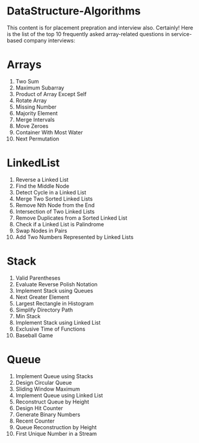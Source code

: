 # DataStructure-Algorithms
This content is for  placement prepration and interview also.
Certainly! Here is the list of the top 10 frequently asked array-related questions in service-based company interviews:
# Arrays
1. Two Sum
2. Maximum Subarray
3. Product of Array Except Self
4. Rotate Array
5. Missing Number
6. Majority Element
7. Merge Intervals
8. Move Zeroes
9. Container With Most Water
10. Next Permutation


# LinkedList

1. Reverse a Linked List
2. Find the Middle Node
3. Detect Cycle in a Linked List
4. Merge Two Sorted Linked Lists
5. Remove Nth Node from the End
6. Intersection of Two Linked Lists
7. Remove Duplicates from a Sorted Linked List
8. Check if a Linked List is Palindrome
9. Swap Nodes in Pairs
10. Add Two Numbers Represented by Linked Lists

# Stack

1. Valid Parentheses
2. Evaluate Reverse Polish Notation
3. Implement Stack using Queues
4. Next Greater Element
5. Largest Rectangle in Histogram
6. Simplify Directory Path
7. Min Stack
8. Implement Stack using Linked List
9. Exclusive Time of Functions
10. Baseball Game

# Queue

1. Implement Queue using Stacks
2. Design Circular Queue
3. Sliding Window Maximum
4. Implement Queue using Linked List
5. Reconstruct Queue by Height
6. Design Hit Counter
7. Generate Binary Numbers
8. Recent Counter
9. Queue Reconstruction by Height
10. First Unique Number in a Stream
